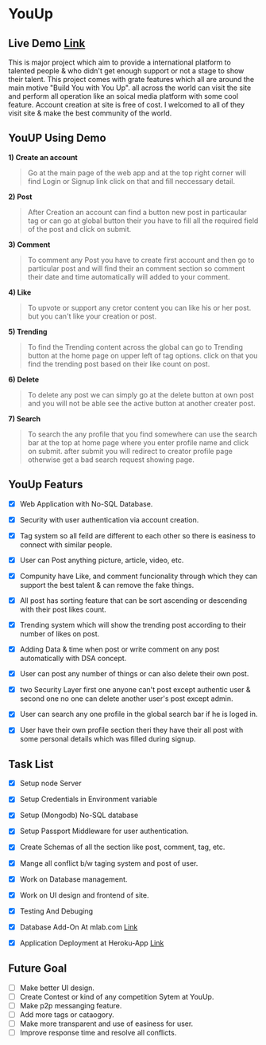 # **YouUp**

## Live Demo [Link](https://you--up.herokuapp.com/)
This is major project which aim to provide a international platform to talented people & who didn't get enough support or not a stage to show their talent. 
This project comes with grate features which all are around the main motive "Build You with You Up". all across the world can visit the site and perform all operation like an soical media platform with some cool feature. Account creation at site is free of cost. I welcomed to all of they visit site & make the best community of the world.

## YouUP Using Demo
**1) Create an account**
> Go at the main page of the web app and at the top right corner will find Login or Signup link click on that and fill neccessary detail. 


**2) Post**
> After Creation an account can find a button new post in particaular tag or can go at global button their you have to fill all the required field of the post and click on submit. 

**3) Comment**
> To comment any Post you have to create first account and then go to particular post and will find their an comment section so comment their date and time automatically will added to your comment.

**4) Like**
> To upvote or support any cretor content you can like his or her post. but you can't like your creation or post.

**5) Trending** 
> To find the Trending content across the global can go to Trending button at the home page on upper left of tag options. click on that you find the trending post based on their like count on post.

**6) Delete**
> To delete any post we can simply go at the delete button at own post and you will not be able see the active button at another creater post.

**7) Search**
> To search the any profile that you find somewhere can use the search bar at the top at home page where you enter profile name and click on submit. after submit you will redirect to creator profile page otherwise get a bad search request showing page.

## YouUp Featurs
- [X] Web Application with No-SQL Database. 
- [X] Security with user authentication via account creation. 
- [X] Tag system so all feild are different to each other so there is easiness to connect with similar people. 
- [X] User can Post anything picture, article, video, etc.
- [x] Compunity have Like, and comment funcionality through which they can support the best talent & can remove the fake things. 
- [X] All post has sorting feature that can be sort ascending or descending with their post likes count.
- [X] Trending system which will show the trending post according to their number of likes on post.
- [X] Adding Data & time when post or write comment on any post automatically with DSA concept. 
- [X] User can post any number of things or can also delete their own post. 
- [X] two Security Layer first one anyone can't post except authentic user & second one no one can delete another user's post except admin. 
- [X] User can search any one profile in the global search bar if he is loged in. 
- [X] User have their own profile section theri they have their all post with some personal details which was filled during signup. 



## Task List
- [X] Setup node Server
- [X] Setup Credentials in Environment variable
- [X] Setup (Mongodb) No-SQL database 
- [x] Setup Passport Middleware for user authentication.
- [x] Create Schemas of all the section like post, comment, tag, etc.
- [x] Mange all conflict b/w taging system and post of user.
- [X] Work on Database management.
- [x] Work on UI design and frontend of site.
- [X] Testing And Debuging
- [X] Database Add-On At mlab.com [Link](https://mlab.com/)
- [X] Application Deployment at Heroku-App [Link](https://www.heroku.com/)



## Future Goal 
- [ ] Make better UI design. 
- [ ] Create Contest or kind of any competition Sytem at YouUp.
- [ ] Make p2p messanging feature.
- [ ] Add more tags or cataogory. 
- [ ] Make more transparent and use of easiness for user.
- [ ] Improve response time and resolve all conflicts.
